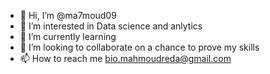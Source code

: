 - 👋 Hi, I’m @ma7moud09
- 👀 I’m interested in  Data science and anlytics 
- 🌱 I’m currently learning 
- 💞️ I’m looking to collaborate on a chance to prove my skills 
- 📫 How to reach me bio.mahmoudreda@gmail.com

<!---
ma7moud09/ma7moud09 is a ✨ special ✨ repository because its `README.md` (this file) appears on your GitHub profile.
You can click the Preview link to take a look at your changes.
--->

